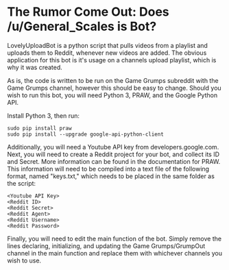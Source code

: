 # The Rumor Come Out: Does /u/General_Scales is Bot?

LovelyUploadBot is a python script that pulls videos from a playlist and uploads them to Reddit, whenever new videos are added. The obvious application for this bot is it's usage on a channels upload playlist, which is why it was created.

As is, the code is written to be run on the Game Grumps subreddit with the Game Grumps channel, however this should be easy to change. Should you wish to run this bot, you will need Python 3, PRAW, and the Google Python API.

Install Python 3, then run:
```
sudo pip install praw
sudo pip install --upgrade google-api-python-client
```
Additionally, you will need a Youtube API key from developers.google.com. Next, you will need to create a Reddit project for your bot, and collect its ID and Secret. More information can be found in the documentation for PRAW. This information will need to be compiled into a text file of the following format, named "keys.txt," which needs to be placed in the same folder as the script:
```
<Youtube API Key>
<Reddit ID>
<Reddit Secret>
<Reddit Agent>
<Reddit Username>
<Reddit Password>
```
Finally, you will need to edit the main function of the bot. Simply remove the lines declaring, initializing, and updating the Game Grumps/GrumpOut channel in the main function and replace them with whichever channels you wish to use.
